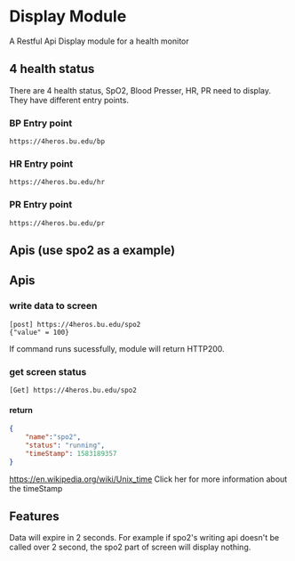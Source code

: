 # Display Module
A Restful Api Display module for a health monitor 
## 4 health status
There are 4 health status, SpO2, Blood Presser, HR, PR need to display. They have different entry points.
### BP Entry point
```url	
https://4heros.bu.edu/bp	
```
### HR Entry point	
```url
https://4heros.bu.edu/hr	
```
### PR Entry point	
```url
https://4heros.bu.edu/pr	
```
## Apis (use spo2 as a example)
## Apis
### write data to screen
```url
[post] https://4heros.bu.edu/spo2
{"value" = 100}
```
If command runs sucessfully, module will return HTTP200.
### get screen status
```url
[Get] https://4heros.bu.edu/spo2
```
#### return
```json
{
	"name":"spo2",
	"status": "running",
	"timeStamp": 1583189357
}
```
https://en.wikipedia.org/wiki/Unix_time
Click her for more information about the timeStamp
## Features
Data will expire in 2 seconds. For example if spo2's writing api doesn't be called over 2 second, the spo2 part of screen will display nothing.
